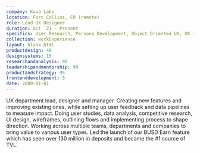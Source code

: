 ```yaml
---
company: Kava Labs
location: Fort Collins, CO (remote)
role: Lead UX Designer
duration: Oct '21 - Present
specifics: User Research, Persona Development, Object Oriented UX, UX + UI, Visual Design
collection: workExperience
layout: blank.html
productdesign: 40
designsystems: 15
researchandanalysis: 80
leadershipandmentorship: 90
productandstrategy: 95
frontenddevelopment: 5
date: 2000-01-01
---
```


UX department lead, designer and manager. Creating new features and improving existing ones, while setting up user feedback and data pipelines to measure impact. Doing user studies, data analysis, competitive research, UI design, wireframes, outlining flows and implementing process to shape direction. Working across multiple teams, departments and companies to bring value to various user types. Led the launch of our BUSD Earn feature which has seen over 130 million in deposits and became the #1 source of TVL. 
